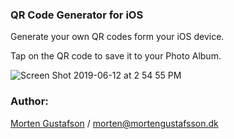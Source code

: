 ### QR Code Generator for iOS
Generate your own QR codes form your iOS device.

Tap on the QR code to save it to your Photo Album.

![Screen Shot 2019-06-12 at 2 54 55 PM](https://user-images.githubusercontent.com/18748095/59414445-d39d0b80-8dc1-11e9-944e-6115d8465c75.png)

### Author:
[Morten Gustafson](https://github.com/mortengustafsson) / morten@mortengustafsson.dk
